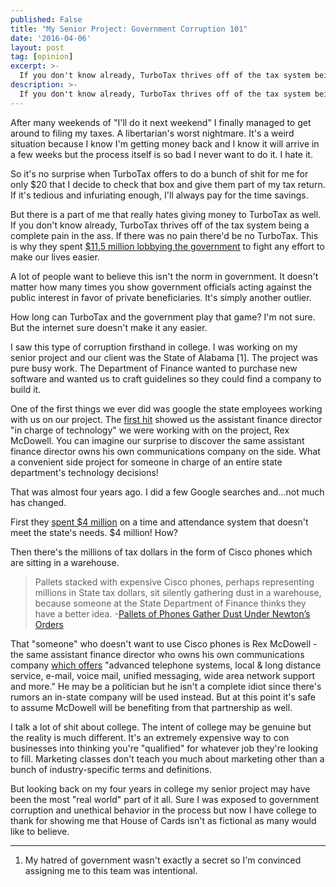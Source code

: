 ```yaml
---
published: False
title: "My Senior Project: Government Corruption 101"
date: '2016-04-06'
layout: post
tag: [opinion]
excerpt: >-
  If you don't know already, TurboTax thrives off of the tax system being a complete pain in the ass. If there was no pain there'd be no TurboTax.
description: >-
  If you don't know already, TurboTax thrives off of the tax system being a complete pain in the ass. If there was no pain there'd be no TurboTax.
---
```


After many weekends of "I'll do it next weekend" I finally managed to get around to filing my taxes. A libertarian's worst nightmare. It's a weird situation because I know I'm getting money back and I know it will arrive in a few weeks but the process itself is so bad I never want to do it. I hate it.

So it's no surprise when TurboTax offers to do a bunch of shit for me for only $20 that I decide to check that box and give them part of my tax return. If it's tedious and infuriating enough, I'll always pay for the time savings.

But there is a part of me that really hates giving money to TurboTax as well. If you don't know already, TurboTax thrives off of the tax system being a complete pain in the ass. If there was no pain there'd be no TurboTax. This is why they spent <a href="http://techcrunch.com/2013/03/27/turbotax-maker-funnels-millions-to-lobby-against-easier-tax-returns/" target="_blank">$11.5 million lobbying the government</a> to fight any effort to make our lives easier.

A lot of people want to believe this isn't the norm in government. It doesn't matter how many times you show government officials acting against the public interest in favor of private beneficiaries. It's simply another outlier.

How long can TurboTax and the government play that game? I'm not sure. But the internet sure doesn't make it any easier.

I saw this type of corruption firsthand in college. I was working on my senior project and our client was the State of Alabama [1]. The project was pure busy work. The Department of Finance wanted to purchase new software and wanted us to craft guidelines so they could find a company to build it.

One of the first things we ever did was google the state employees working with us on our project. The <a href="http://blog.al.com/breaking/2011/05/state_officlal_lives_in_texas.html" target="_blank">first hit</a> showed us the assistant finance director "in charge of technology" we were working with on the project, Rex McDowell. You can imagine our surprise to discover the same assistant finance director owns his own communications company on the side. What a convenient side project for someone in charge of an entire state department's technology decisions!

That was almost four years ago. I did a few Google searches and...not much has changed.

First they <a href="http://www.alreporter.com/finance-spending-millions-per-year-on-new-time-attendance-system/" target="_blank">spent $4 million</a> on a time and attendance system that doesn't meet the state's needs. $4 million! How?

Then there's the millions of tax dollars in the form of Cisco phones which are sitting in a warehouse.

>Pallets stacked with expensive Cisco phones, perhaps representing millions in State tax dollars, sit silently gathering dust in a warehouse, because someone at the State Department of Finance thinks they have a better idea. -<a href="http://www.alreporter.com/pallets-of-phones-gather-dust-under-newtons-orders/" target="_blank">Pallets of Phones Gather Dust Under Newton’s Orders</a>

That "someone" who doesn't want to use Cisco phones is Rex McDowell - the same assistant finance director who owns his own communications company <a href="http://www.alreporter.com/assistant-finance-director-calls-texas-home/" target="_blank">which offers</a> "advanced telephone systems, local & long distance service, e-mail, voice mail, unified messaging, wide area network support and more." He may be a politician but he isn't a complete idiot since there's rumors an in-state company will be used instead. But at this point it's safe to assume McDowell will be benefiting from that partnership as well.

I talk a lot of shit about college. The intent of college may be genuine but the reality is much different. It's an extremely expensive way to con businesses into thinking you're "qualified" for whatever job they're looking to fill. Marketing classes don't teach you much about marketing other than a bunch of industry-specific terms and definitions.

But looking back on my four years in college my senior project may have been the most "real world" part of it all. Sure I was exposed to government corruption and unethical behavior in the process but now I have college to thank for showing me that House of Cards isn't as fictional as many would like to believe.

- - -

1. My hatred of government wasn't exactly a secret so I'm convinced assigning me to this team was intentional.
